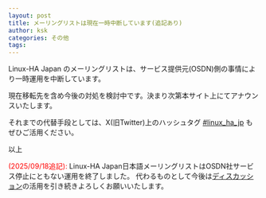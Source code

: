```yaml
---
layout: post
title: メーリングリストは現在一時中断しています(追記あり)
author: ksk
categories: その他
tags:
---
```


Linux-HA Japan のメーリングリストは、サービス提供元(OSDN)側の事情により一時運用を中断しています。

現在移転先を含め今後の対処を検討中です。決まり次第本サイト上にてアナウンスいたします。

それまでの代替手段としては、X(旧Twitter)上のハッシュタグ [#linux_ha_jp](https://twitter.com/search?q=%23linux_ha_jp) もぜひご活用ください。

以上

<font color="red">(2025/09/18追記): </font>
Linux-HA Japan日本語メーリングリストはOSDN社サービス停止にともない運用を終了しました。
代わるものとして今後は[ディスカッション](/discussions/)の活用を引き続きよろしくお願いいたします。


